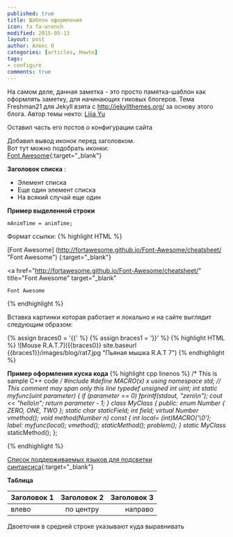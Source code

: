 ```yaml
---
published: true
title: Шаблон оформления
icon: fa fa-wrench
modified: 2015-05-13
layout: post
author: Алекс О 
categories: [articles, Howto]
tags:
- configure
comments: true
---
```


На самом деле, данная заметка - это просто памятка-шаблон как оформлять заметку, для начинающих гиковых блогеров.
Тема Freshman21 для Jekyll взята c http://jekyllthemes.org/ за основу этого блога. Автор темы некто:  [Lijia Yu](http://yulijia.net/freshman21/)

Оставил часть его постов о конфигурации сайта

Добавил вывод иконок перед заголовком.  
Вот тут можно подобрать иконки:  
[Font Awesome](http://fortawesome.github.io/Font-Awesome/cheatsheet/ "Font Awesome"){:target="_blank"}

**Заголовок списка** :

  - Элемент списка
  - Еще один элемент списка
  - На всякий случай еще один

**Пример выделенной строки**

`mAnimTime = animTime;`
<!-- more -->

Формат ссылки:
{% highlight HTML %}

[Font Awesome]
(http://fortawesome.github.io/Font-Awesome/cheatsheet/ "Font Awesome")
{:target="_blank"}

<!-- Ссылку необходимо записывать в виде одной строки. 
В примере разбито на строки, чтобы все поместилось на экран
Если все написано правильно в коде получится следующее: -->

<a 
  href="http://fortawesome.github.io/Font-Awesome/cheatsheet/" 
  title="Font Awesome"
  target="_blank"
>
    Font Awesome
</a>

{% endhighlight %}

Вставка картинки которая работает и локально и на сайте выглядит следующим образом:

{% assign braces0 = '{{' %}
{% assign braces1 = '}}' %}
{% highlight HTML %}
![Mouse R.A.T.7]({{braces0}} site.baseurl {{braces1}}/images/blog/rat7.jpg "Пьяная мышка R.A.T 7")
{% endhighlight %}

**Пример оформления куска кода**
{% highlight cpp linenos %}
/* This is sample C++ code */
#include <cstdio>
#define MACRO(x) x
using namespace std;
// This comment may span only this line
typedef unsigned int uint;
int static myfunc(uint parameter) {
  if (parameter == 0) fprintf(stdout, "zero\n");
  cout << "hello\n";
  return parameter - 1;
}
class MyClass {
public:
    enum Number { ZERO, ONE, TWO };
    static char staticField;
    int field;
    virtual Number vmethod();
    void method(Number n) const {
        int local= (int)MACRO('\0');
label: 
        myfunc(local);
        vmethod();
        staticMethod();
        problem();
    }
    static MyClass* staticMethod();
};

{% endhighlight %}

[Список поддерживаемых языков для подсветки синтаксиса](http://pygments.org/languages/){:target="_blank"}


**Таблица**

|Заголовок 1|Заголовок 2|Заголовок 3|
|:--|:-:|--:|
|влево|по центру|направо|

Двоеточия в средней строке указывают куда выравнивать
